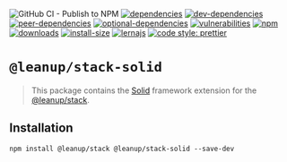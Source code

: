 ![GitHub CI - Publish to NPM](https://github.com/leanupjs/leanup/workflows/GitHub%20CI%20-%20Publish%20to%20NPM/badge.svg)
[![dependencies][dependencies]][dependencies-url]
[![dev-dependencies][dev-dependencies]][peer-dependencies-url]
[![peer-dependencies][peer-dependencies]][peer-dependencies-url]
[![optional-dependencies][optional-dependencies]][peer-dependencies-url]
[![vulnerabilities][vulnerabilities]][vulnerabilities-url]
[![npm][npm]][npm-url]
[![downloads][downloads]][downloads-url]
[![install-size][install-size]][install-size-url]
[![lernajs][lernajs]][lernajs-url]
[![code style: prettier](https://img.shields.io/badge/code_style-prettier-ff69b4.svg)](https://github.com/prettier/prettier)

[npm]: https://img.shields.io/npm/v/@leanup/cli-inferno
[npm-url]: https://www.npmjs.com/package/@leanup/cli-inferno
[dependencies]: https://status.david-dm.org/gh/leanupjs/leanup.svg?path=packages/stack/frameworks/inferno&ref=release/1.2
[dependencies-url]: https://david-dm.org/leanupjs/leanup?path=packages/stack/frameworks/inferno&ref=release/1.2
[dev-dependencies]: https://status.david-dm.org/gh/leanupjs/leanup.svg?path=packages/stack/frameworks/inferno&ref=release/1.2&type=dev
[dev-dependencies-url]: https://david-dm.org/leanupjs/leanup?path=packages/stack/frameworks/inferno&ref=release/1.2&type=dev
[peer-dependencies]: https://status.david-dm.org/gh/leanupjs/leanup.svg?path=packages/stack/frameworks/inferno&ref=release/1.2&type=peer
[peer-dependencies-url]: https://david-dm.org/leanupjs/leanup?path=packages/stack/frameworks/inferno&ref=release/1.2&type=peer
[optional-dependencies]: https://status.david-dm.org/gh/leanupjs/leanup.svg?path=packages/stack/frameworks/inferno&ref=release/1.2&type=optional
[optional-dependencies-url]: https://david-dm.org/leanupjs/leanup?path=packages/stack/frameworks/inferno&ref=release/1.2&type=optional
[vulnerabilities]: https://img.shields.io/snyk/vulnerabilities/npm/@leanup/cli-inferno
[vulnerabilities-url]: https://snyk.io/test/npm/@leanup/cli-inferno
[downloads]: https://img.shields.io/npm/dt/@leanup/cli-inferno
[downloads-url]: https://npmcharts.com/compare/@leanup/cli-inferno?minimal=true
[install-size]: https://packagephobia.now.sh/badge?p=@leanup/cli-inferno@next
[install-size-url]: https://packagephobia.now.sh/result?p=@leanup/cli-inferno@next
[lernajs]: https://img.shields.io/badge/managed%20with-lerna-blueviolet
[lernajs-url]: https://lerna.js.org

# `@leanup/stack-solid`

> This package contains the [Solid](https://www.solidjs.com/) framework extension for the [@leanup/stack](https://www.npmjs.com/package/@leanup/stack).

## Installation

`npm install @leanup/stack @leanup/stack-solid --save-dev`
